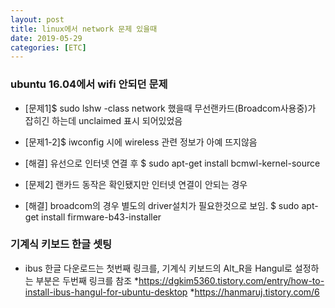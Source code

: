 ```yaml
---
layout: post
title: linux에서 network 문제 있을때
date: 2019-05-29
categories: [ETC]
---
```


### ubuntu 16.04에서 wifi 안되던 문제
* [문제1]$ sudo lshw -class network 했을때 무선랜카드(Broadcom사용중)가 잡히긴 하는데 unclaimed 표시 되어있었음
* [문제1-2]$ iwconfig 시에 wireless 관련 정보가 아예 뜨지않음
* [해결] 유선으로 인터넷 연결 후 $ sudo apt-get install bcmwl-kernel-source

* [문제2] 랜카드 동작은 확인됐지만 인터넷 연결이 안되는 경우
* [해결] broadcom의 경우 별도의 driver설치가 필요한것으로 보임. $ sudo apt-get install firmware-b43-installer

### 기계식 키보드 한글 셋팅
* ibus 한글 다운로드는 첫번째 링크를, 기계식 키보드의 Alt_R을 Hangul로 설정하는 부분은 두번째 링크를 참조
*https://dgkim5360.tistory.com/entry/how-to-install-ibus-hangul-for-ubuntu-desktop
*https://hanmaruj.tistory.com/6
